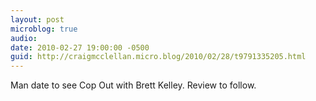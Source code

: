 ```yaml
---
layout: post
microblog: true
audio: 
date: 2010-02-27 19:00:00 -0500
guid: http://craigmcclellan.micro.blog/2010/02/28/t9791335205.html
---
```

Man date to see Cop Out with Brett Kelley. Review to follow.
